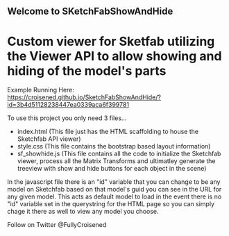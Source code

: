 ## Welcome to SKetchFabShowAndHide 

# Custom viewer for Sketfab utilizing the Viewer API to allow showing and hiding of the model's parts

Example Running Here: https://croisened.github.io/SketchFabShowAndHide/?id=3b4d51128238447ea0339aca6f399781


To use this project you only need 3 files...

- index.html (This file just has the HTML scaffolding to house the Sketchfab API viewer)
- style.css (This file contains the bootstrap based layout information)
- sf_showhide.js (This file contains all the code to initialize the Sketchfab viewer, process all the Matrix Transforms and ultimatley generate the treeview with show and hide buttons for each object in the scene)

In the javascript file there is an "id" variable that you can change to be any model on Sketchfab based on that model's guid you can see in the URL for any given model.  This acts as default model to load in the event there is no "id" variable set in the querystring for the HTML page so you can simply chage it there as well to view any model you choose.

Follow on Twitter @FullyCroisened
